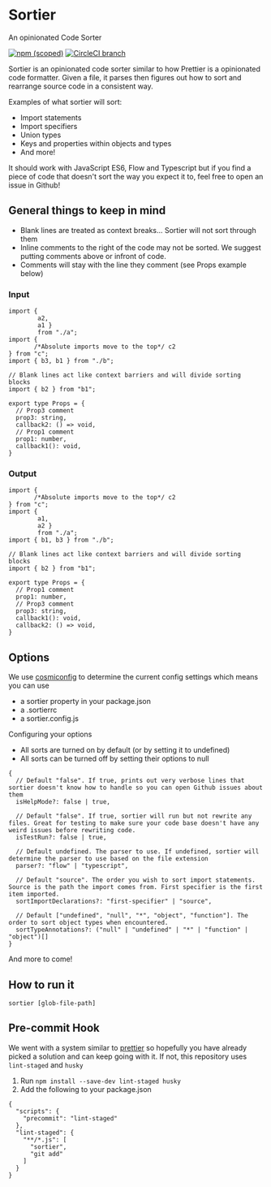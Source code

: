 # Sortier
An opinionated Code Sorter

[![npm (scoped)](https://img.shields.io/npm/v/@snowcoders/sortier.svg)](https://www.npmjs.com/package/@snowcoders/sortier) 
[![CircleCI branch](https://img.shields.io/circleci/project/github/snowcoders/sortier/master.svg)](https://circleci.com/gh/snowcoders/sortier)

Sortier is an opinionated code sorter similar to how Prettier is a opinionated code formatter. Given a file, it parses then figures out how to sort and rearrange source code in a consistent way.

Examples of what sortier will sort:
 - Import statements
 - Import specifiers
 - Union types
 - Keys and properties within objects and types
 - And more!

It should work with JavaScript ES6, Flow and Typescript but if you find a piece of code that doesn't sort the way you expect it to, feel free to open an issue in Github!

## General things to keep in mind
 - Blank lines are treated as context breaks... Sortier will not sort through them
 - Inline comments to the right of the code may not be sorted. We suggest putting comments above or infront of code.
 - Comments will stay with the line they comment (see Props example below)
### Input
```
import { 
        a2, 
        a1 } 
        from "./a";
import { 
       /*Absolute imports move to the top*/ c2
} from "c";
import { b3, b1 } from "./b";

// Blank lines act like context barriers and will divide sorting blocks
import { b2 } from "b1";

export type Props = {
  // Prop3 comment
  prop3: string,
  callback2: () => void,
  // Prop1 comment
  prop1: number,
  callback1(): void,
}
```
### Output
```
import { 
       /*Absolute imports move to the top*/ c2
} from "c";
import { 
        a1, 
        a2 } 
        from "./a";
import { b1, b3 } from "./b";

// Blank lines act like context barriers and will divide sorting blocks
import { b2 } from "b1";

export type Props = {
  // Prop1 comment
  prop1: number,
  // Prop3 comment
  prop3: string,
  callback1(): void,
  callback2: () => void,
}
```

## Options

We use [cosmiconfig](https://www.npmjs.com/package/cosmiconfig) to determine the current config settings which means you can use
 - a sortier property in your package.json
 - a .sortierrc
 - a sortier.config.js

Configuring your options
 - All sorts are turned on by default (or by setting it to undefined)
 - All sorts can be turned off by setting their options to null
```
{
  // Default "false". If true, prints out very verbose lines that sortier doesn't know how to handle so you can open Github issues about them
  isHelpMode?: false | true,

  // Default "false". If true, sortier will run but not rewrite any files. Great for testing to make sure your code base doesn't have any weird issues before rewriting code.
  isTestRun?: false | true,

  // Default undefined. The parser to use. If undefined, sortier will determine the parser to use based on the file extension
  parser?: "flow" | "typescript",

  // Default "source". The order you wish to sort import statements. Source is the path the import comes from. First specifier is the first item imported.
  sortImportDeclarations?: "first-specifier" | "source",

  // Default ["undefined", "null", "*", "object", "function"]. The order to sort object types when encountered.
  sortTypeAnnotations?: ("null" | "undefined" | "*" | "function" | "object")[]
}
```
And more to come!

## How to run it
```
sortier [glob-file-path]
```

## Pre-commit Hook
We went with a system similar to [prettier](https://prettier.io/docs/en/precommit.html) so hopefully you have already picked a solution and can keep going with it. If not, this repository uses `lint-staged` and `husky`

1. Run `npm install --save-dev lint-staged husky`
2. Add the following to your package.json
```
{
  "scripts": {
    "precommit": "lint-staged"
  },
  "lint-staged": {
    "**/*.js": [
      "sortier",
      "git add"
    ]
  }
}
```
